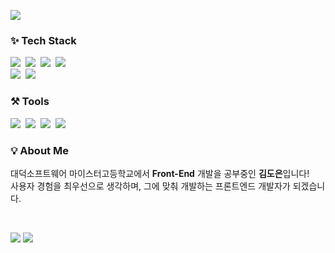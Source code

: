 <p align="left">
  <img src="https://capsule-render.vercel.app/api?type=waving&color=gradient&customColorList=30,60,90&height=150&section=header&text=Hello%20World!&fontSize=50" />
</p>

<h3 align="left">✨ Tech Stack </h3>

<p align="left">
  <img src="https://img.shields.io/badge/HTML5-E34F26?style=flat-square&logo=html5&logoColor=white"/>&nbsp;
  <img src="https://img.shields.io/badge/CSS3-1572B6?style=flat-square&logo=css3&logoColor=white"/>&nbsp;
  <img src="https://img.shields.io/badge/JavaScript-F7DF1E?style=flat-square&logo=javascript&logoColor=black"/>&nbsp;
  <img src="https://img.shields.io/badge/React-61DAFB?style=flat-square&logo=React&logoColor=black"/>&nbsp;
  <br>
  <img src="https://img.shields.io/badge/Typescript-3178C6?style=flat-square&logo=Typescript&logoColor=white"/>&nbsp;
  <img src="https://img.shields.io/badge/styled components-DB7093?style=flat-square&logo=styled-components&logoColor=white"/>
</p>

<h3 align="left">⚒️ Tools </h3>
<p align="left">
  <img src="https://img.shields.io/badge/GitHub-181717?style=flat-square&logo=GitHub&logoColor=white"/>&nbsp;
  <img src="https://img.shields.io/badge/Figma-F24E1E?style=flat-square&logo=figma&logoColor=white"/>&nbsp;
  <img src="https://img.shields.io/badge/Notion-000000?style=flat-square&logo=notion&logoColor=white"/>&nbsp;
  <img src="https://img.shields.io/badge/Visual Studio Code-007ACC?style=flat-square&logo=Visual Studio Code&logoColor=white"/>&nbsp;
</p>

<h3 align="left">💡 About Me </h3>

<p align="left">대덕소프트웨어 마이스터고등학교에서 <b>Front-End</b> 개발을 공부중인 <b>김도은</b>입니다! <br> 사용자 경험을 최우선으로 생각하며, 그에 맞춰 개발하는 프론트엔드 개발자가 되겠습니다.</p>
<br>
<p align="left">
  <img src="https://github-readme-stats.vercel.app/api?username=ehdms42&show_icons=true&theme=radical"/> 
	<img src="https://github-readme-stats.vercel.app/api/top-langs/?username=ehdms42&layout=compact"><br><br>
</p>
